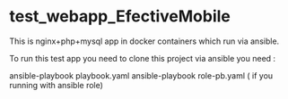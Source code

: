 # test_webapp_EfectiveMobile
This is   nginx+php+mysql app in docker containers which run via ansible.

To run this test app you need to clone this project via ansible you need :

ansible-playbook playbook.yaml 
ansible-playbook role-pb.yaml ( if you running with ansible role)
